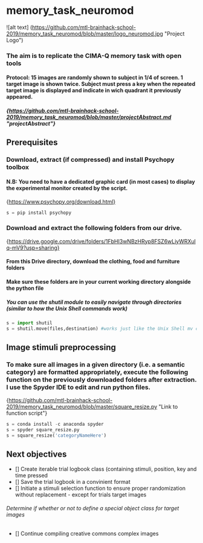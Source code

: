 # memory_task_neuromod
![alt text] (https://github.com/mtl-brainhack-school-2019/memory_task_neuromod/blob/master/logo_neuromod.jpg "Project Logo")

### The aim is to replicate the CIMA-Q memory task with open tools
#### Protocol: 15 images are randomly shown to subject in 1/4 of screen. 1 target image is shown twice. Subject must press a key when the                  repeated target image is displayed and indicate in wich quadrant it previously appeared.
##### {https://github.com/mtl-brainhack-school-2019/memory_task_neuromod/blob/master/projectAbstract.md "projectAbstract"}
## Prerequisites
### Download, extract (if compressed) and install Psychopy toolbox
#### N.B: You need to have a dedicated graphic card (in most cases) to display the experimental monitor created by the script.
{https://www.psychopy.org/download.html}
```python
s = pip install psychopy
```
### Download and extract the following folders from our drive.
{https://drive.google.com/drive/folders/1FbHI3wNBzHRyp8FSZ6wLiyWRXulq-mV9?usp=sharing}
#### From this Drive directory, download the clothing, food and furniture folders
#### Make sure these folders are in your current working directory alongside the python file
##### You can use the shutil module to easily navigate through directories (similar to how the Unix Shell commands work)
```python
s = import shutil
s = shutil.move(files,destination) #works just like the Unix Shell mv command
```
## Image stimuli preprocessing
### To make sure all images in a given directory (i.e. a semantic category) are formatted appropriately, execute the following function on the previously downloaded folders after extraction. I use the Spyder IDE to edit and run python files.

{https://github.com/mtl-brainhack-school-2019/memory_task_neuromod/blob/master/square_resize.py "Link to function script"}
```python
s = conda install -c anaconda spyder 
s = spyder square_resize.py
s = square_resize('categoryNameHere')
```
## Next objectives
- [] Create iterable trial logbook class (containing stimuli, position, key and time pressed
- [] Save the trial logbook in a convinient format
- [] Initiate a stimuli selection function to ensure proper randomization without replacement - except for trials target images
###### Determine if whether or not to define a special object class for target images
- [] Continue compiling creative commons complex images
 
